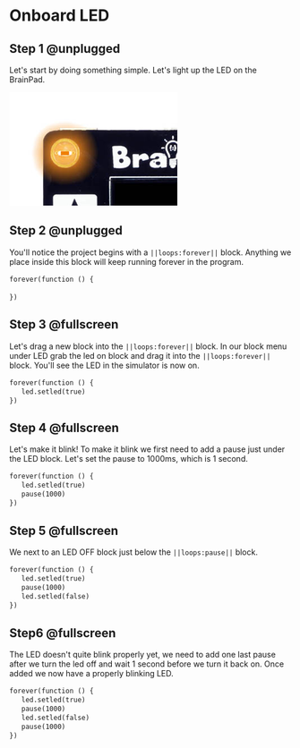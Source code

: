 # Onboard LED

## Step 1 @unplugged

Let's start by doing something simple. Let's light up the LED on the BrainPad.

![BrainPad led image](../static/images/led.jpg)

## Step 2 @unplugged

You'll notice the project begins with a ``||loops:forever||`` block. Anything we place inside this block will keep running forever in the program.

 ```blocks
forever(function () {
   
})
```

## Step 3 @fullscreen

Let's drag a new block into the ``||loops:forever||`` block. In our block menu under LED grab the led on block and drag it into the ``||loops:forever||`` block. You'll see the LED in the simulator is now on. 

 ```blocks
forever(function () {
    led.setled(true)
})
```

## Step 4 @fullscreen

Let's make it blink! To make it blink we first need to add a pause just under the LED block. Let's set the pause to 1000ms, which is 1 second.

 ```blocks
forever(function () {
    led.setled(true)
    pause(1000)
})
```

## Step 5 @fullscreen

We next to an LED OFF block just below the ``||loops:pause||`` block.

 ```blocks
forever(function () {
    led.setled(true)
    pause(1000)
    led.setled(false)
})
```

## Step6 @fullscreen

The LED doesn't quite blink properly yet, we need to add one last pause after we turn the led off and wait 1 second before we turn it back on. Once added we now have a properly blinking LED. 

 ```blocks
forever(function () {
    led.setled(true)
    pause(1000)
    led.setled(false)
    pause(1000)
})
```
